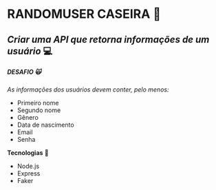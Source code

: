 # RANDOMUSER CASEIRA 🏡
## _Criar uma **API** que retorna informações de um usuário_ 💻

##### DESAFIO 🙀

_As informações dos usuários devem conter, pelo menos:_

- Primeiro nome
- Segundo nome
- Gênero
- Data de nascimento
- Email
- Senha

**Tecnologias** 🔧
- Node.js
- Express
- Faker

